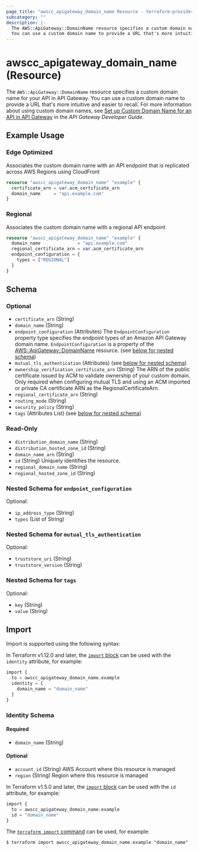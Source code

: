 ```yaml
---
page_title: "awscc_apigateway_domain_name Resource - terraform-provider-awscc"
subcategory: ""
description: |-
  The AWS::ApiGateway::DomainName resource specifies a custom domain name for your API in API Gateway.
  You can use a custom domain name to provide a URL that's more intuitive and easier to recall. For more information about using custom domain names, see Set up Custom Domain Name for an API in API Gateway https://docs.aws.amazon.com/apigateway/latest/developerguide/how-to-custom-domains.html in the API Gateway Developer Guide.
---
```


# awscc_apigateway_domain_name (Resource)

The ``AWS::ApiGateway::DomainName`` resource specifies a custom domain name for your API in API Gateway.
 You can use a custom domain name to provide a URL that's more intuitive and easier to recall. For more information about using custom domain names, see [Set up Custom Domain Name for an API in API Gateway](https://docs.aws.amazon.com/apigateway/latest/developerguide/how-to-custom-domains.html) in the *API Gateway Developer Guide*.

## Example Usage

### Edge Optimized 
Associates the custom domain name with an API endpoint that is replicated across AWS Regions using CloudFront
```terraform
resource "awscc_apigateway_domain_name" "example" {
  certificate_arn = var.acm_certificate_arn
  domain_name     = "api.example.com"
}
```

### Regional
Associates the custom domain name with a regional API endpoint
```terraform
resource "awscc_apigateway_domain_name" "example" {
  domain_name              = "api.example.com"
  regional_certificate_arn = var.acm_certificate_arn
  endpoint_configuration = {
    types = ["REGIONAL"]
  }
}
```

<!-- schema generated by tfplugindocs -->
## Schema

### Optional

- `certificate_arn` (String)
- `domain_name` (String)
- `endpoint_configuration` (Attributes) The ``EndpointConfiguration`` property type specifies the endpoint types of an Amazon API Gateway domain name.
 ``EndpointConfiguration`` is a property of the [AWS::ApiGateway::DomainName](https://docs.aws.amazon.com/AWSCloudFormation/latest/UserGuide/aws-resource-apigateway-domainname.html) resource. (see [below for nested schema](#nestedatt--endpoint_configuration))
- `mutual_tls_authentication` (Attributes) (see [below for nested schema](#nestedatt--mutual_tls_authentication))
- `ownership_verification_certificate_arn` (String) The ARN of the public certificate issued by ACM to validate ownership of your custom domain. Only required when configuring mutual TLS and using an ACM imported or private CA certificate ARN as the RegionalCertificateArn.
- `regional_certificate_arn` (String)
- `routing_mode` (String)
- `security_policy` (String)
- `tags` (Attributes List) (see [below for nested schema](#nestedatt--tags))

### Read-Only

- `distribution_domain_name` (String)
- `distribution_hosted_zone_id` (String)
- `domain_name_arn` (String)
- `id` (String) Uniquely identifies the resource.
- `regional_domain_name` (String)
- `regional_hosted_zone_id` (String)

<a id="nestedatt--endpoint_configuration"></a>
### Nested Schema for `endpoint_configuration`

Optional:

- `ip_address_type` (String)
- `types` (List of String)


<a id="nestedatt--mutual_tls_authentication"></a>
### Nested Schema for `mutual_tls_authentication`

Optional:

- `truststore_uri` (String)
- `truststore_version` (String)


<a id="nestedatt--tags"></a>
### Nested Schema for `tags`

Optional:

- `key` (String)
- `value` (String)

## Import

Import is supported using the following syntax:

In Terraform v1.12.0 and later, the [`import` block](https://developer.hashicorp.com/terraform/language/import) can be used with the `identity` attribute, for example:

```terraform
import {
  to = awscc_apigateway_domain_name.example
  identity = {
    domain_name = "domain_name"
  }
}
```

<!-- schema generated by tfplugindocs -->
### Identity Schema

#### Required

- `domain_name` (String)

#### Optional

- `account_id` (String) AWS Account where this resource is managed
- `region` (String) Region where this resource is managed

In Terraform v1.5.0 and later, the [`import` block](https://developer.hashicorp.com/terraform/language/import) can be used with the `id` attribute, for example:

```terraform
import {
  to = awscc_apigateway_domain_name.example
  id = "domain_name"
}
```

The [`terraform import` command](https://developer.hashicorp.com/terraform/cli/commands/import) can be used, for example:

```shell
$ terraform import awscc_apigateway_domain_name.example "domain_name"
```
